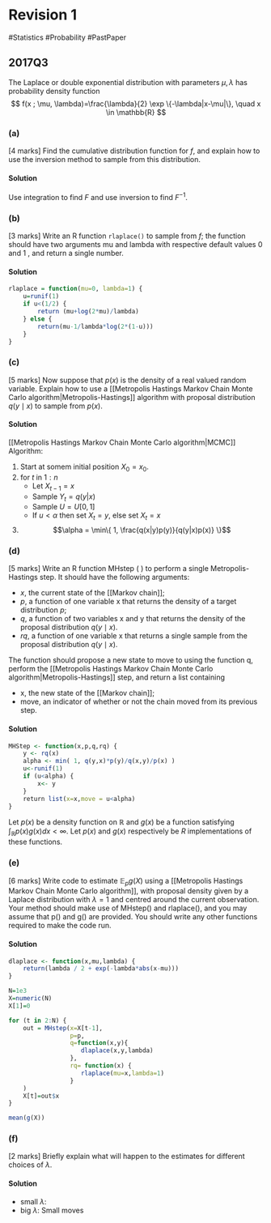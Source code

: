 # Revision 1
#Statistics #Probability #PastPaper 

## 2017Q3
The Laplace or double exponential distribution with parameters $\mu, \lambda$ has probability density function
$$
f(x ; \mu, \lambda)=\frac{\lambda}{2} \exp \{-\lambda|x-\mu|\}, \quad x \in \mathbb{R}
$$
### (a)
[4 marks] Find the cumulative distribution function for $f$, and explain how to use the inversion method to sample from this distribution.

#### Solution
Use integration to find $F$ and use inversion to find $F^{-1}$.

### (b)
[3 marks] Write an $\mathrm{R}$ function `rlaplace()` to sample from $f$; the function should have two arguments mu and lambda with respective default values 0 and 1 , and return a single number.

#### Solution
```R
rlaplace = function(mu=0, lambda=1) {
	u=runif(1)
	if u<(1/2) {
		return (mu+log(2*mu)/lambda)
	} else {
		return(mu-1/lambda*log(2*(1-u)))
	}
}
```

### (c)
[5 marks] Now suppose that $p(x)$ is the density of a real valued random variable. Explain how to use a [[Metropolis Hastings Markov Chain Monte Carlo algorithm|Metropolis-Hastings]] algorithm with proposal distribution $q(y \mid x)$ to sample from $p(x)$.

#### Solution
[[Metropolis Hastings Markov Chain Monte Carlo algorithm|MCMC]] Algorithm:
1) Start at somem initial position $X_0=x_0$.
2) for $t$ in $1:n$
	- Let $X_{t-1}=x$
	- Sample $Y_t=q(y|x)$
	- Sample $U=U[0,1]$
	- If $u<\alpha$ then set $X_t=y$, else set $X_t=x$
3) $$\alpha = \min\{  1, \frac{q(x|y)p(y)}{q(y|x)p(x)} \}$$

### (d)
[5 marks] Write an $\mathrm{R}$ function MHstep ( ) to perform a single Metropolis-Hastings step. It should have the following arguments:
- $x$, the current state of the [[Markov chain]];
- $p$, a function of one variable $\mathrm{x}$ that returns the density of a target distribution $p$;
- $q$, a function of two variables $\mathrm{x}$ and $\mathrm{y}$ that returns the density of the proposal distribution $q(y \mid x)$.
- $rq$, a function of one variable $\mathrm{x}$ that returns a single sample from the proposal distribution $q(y \mid x)$.

The function should propose a new state to move to using the function q, perform the [[Metropolis Hastings Markov Chain Monte Carlo algorithm|Metropolis-Hastings]] step, and return a list containing
- x, the new state of the [[Markov chain]];
- move, an indicator of whether or not the chain moved from its previous step.

#### Solution
```R
MHStep <- function(x,p,q,rq) {
	y <- rq(x)
	alpha <- min( 1, q(y,x)*p(y)/q(x,y)/p(x) )
	u<-runif(1)
	if (u<alpha) {
		x<- y
	}
	return list(x=x,move = u<alpha)
}
```



Let $p(x)$ be a density function on $\mathbb{R}$ and $g(x)$ be a function satisfying $\int_{\mathbb{R}} p(x) g(x) d x<\infty$. Let $p(x)$ and $g(x)$ respectively be $R$ implementations of these functions.
### (e)
[6 marks] Write code to estimate $\mathbb{E}_{p} g(X)$ using a [[Metropolis Hastings Markov Chain Monte Carlo algorithm]], with proposal density given by a Laplace distribution with $\lambda=1$ and centred around the current observation. Your method should make use of MHstep() and rlaplace(), and you may assume that $\mathrm{p}()$ and $\mathrm{g}()$ are provided. You should write any other functions required to make the code run.
#### Solution
```R
dlaplace <- function(x,mu,lambda) {
	return(lambda / 2 + exp(-lambda*abs(x-mu)))
}

N=1e3
X=numeric(N)
X[1]=0

for (t in 2:N) {
	out = MHstep(x=X[t-1], 
				 p=p,
				 q=function(x,y){ 
				 	dlaplace(x,y,lambda)	 
				 },
				 rq= function(x) {
				 	rlaplace(mu=x,lambda=1)
				 }
	)
	X[t]=out$x
}

mean(g(X))
```


### (f)
[2 marks] Briefly explain what will happen to the estimates for different choices of $\lambda$.

#### Solution
- small $\lambda$: 
- big $\lambda$: Small moves